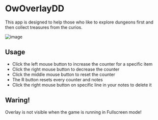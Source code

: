 # OwOverlayDD
This app is designed to help those who like to explore dungeons first and then collect treasures from the curios.

![image](https://github.com/Ahrisuwu/OwOverlayDD/assets/161222302/e0dc67fb-528a-4669-8dcf-2a4ccae0bb9a)

## Usage
* Click the left mouse button to increase the counter for a specific item
* Click the right mouse button to decrease the counter
* Click the middle mouse button to reset the counter
* The R button resets every counter and notes
* Click the right mouse button on specific line in your notes to delete it

## Waring!
Overlay is not visible when the game is running in Fullscreen mode!
